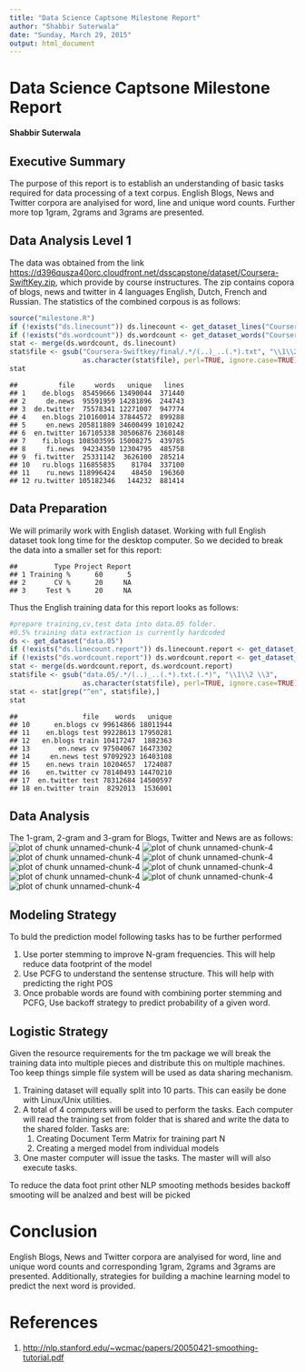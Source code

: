 ```yaml
---
title: "Data Science Captsone Milestone Report"
author: "Shabbir Suterwala"
date: "Sunday, March 29, 2015"
output: html_document
---
```


# Data Science Captsone Milestone Report
**Shabbir Suterwala**

## Executive Summary
The purpose of this report is to establish an understanding of basic tasks required for data processing of a text corpus. English Blogs, News and Twitter corpora are analyised for word, line and unique word counts. Further more top 1gram, 2grams and 3grams are presented. 

## Data Analysis Level 1
The data was obtained from the link https://d396qusza40orc.cloudfront.net/dsscapstone/dataset/Coursera-SwiftKey.zip, which provide by course instructures. The zip contains copora of blogs, news and twitter in 4 languages English, Dutch, French and Russian. The statistics of the combined corpous is as follows: 


```r
source("milestone.R")
if (!exists("ds.linecount")) ds.linecount <- get_dataset_lines("Coursera-SwiftKey/final")
if (!exists("ds.wordcount")) ds.wordcount <- get_dataset_words("Coursera-SwiftKey/final")
stat <- merge(ds.wordcount, ds.linecount)
stat$file <- gsub("Coursera-Swiftkey/final/.*/(..)_..(.*).txt", "\\1\\2",
                  as.character(stat$file), perl=TRUE, ignore.case=TRUE)
stat
```

```
##          file     words   unique   lines
## 1    de.blogs  85459666 13490044  371440
## 2     de.news  95591959 14281896  244743
## 3  de.twitter  75578341 12271007  947774
## 4    en.blogs 210160014 37844572  899288
## 5     en.news 205811889 34600499 1010242
## 6  en.twitter 167105338 30506876 2360148
## 7    fi.blogs 108503595 15008275  439785
## 8     fi.news  94234350 12304795  485758
## 9  fi.twitter  25331142  3626100  285214
## 10   ru.blogs 116855835    81704  337100
## 11    ru.news 118996424    48450  196360
## 12 ru.twitter 105182346   144232  881414
```

## Data Preparation

We will primarily work with English dataset. Working with full English dataset took long time for the desktop computer. So we decided to break the data into a smaller set for this report: 


```
##         Type Project Report
## 1 Training %      60      5
## 2       CV %      20     NA
## 3     Test %      20     NA
```

Thus the English training data for this report looks as follows:

```r
#prepare training,cv,test data into data.05 folder. 
#0.5% training data extraction is currently hardcoded
ds <- get_dataset("data.05")
if (!exists("ds.linecount.report")) ds.linecount.report <- get_dataset_lines("data.05")
if (!exists("ds.wordcount.report")) ds.wordcount.report <- get_dataset_words("data.05")
stat <- merge(ds.wordcount.report, ds.wordcount.report)
stat$file <- gsub("data.05/.*/(..)_..(.*).txt.(.*)", "\\1\\2 \\3",
                  as.character(stat$file), perl=TRUE, ignore.case=TRUE)
stat <- stat[grep("^en", stat$file),]
stat
```

```
##                file    words   unique
## 10      en.blogs cv 99614866 18011944
## 11    en.blogs test 99228613 17950281
## 12   en.blogs train 10417247  1882363
## 13       en.news cv 97504067 16473302
## 14     en.news test 97092923 16403108
## 15    en.news train 10204657  1724087
## 16    en.twitter cv 78140493 14470210
## 17  en.twitter test 78312684 14500597
## 18 en.twitter train  8292013  1536001
```

## Data Analysis

The 1-gram, 2-gram and 3-gram for Blogs, Twitter and News are as follows:
![plot of chunk unnamed-chunk-4](figure/unnamed-chunk-4-1.png) ![plot of chunk unnamed-chunk-4](figure/unnamed-chunk-4-2.png) ![plot of chunk unnamed-chunk-4](figure/unnamed-chunk-4-3.png) ![plot of chunk unnamed-chunk-4](figure/unnamed-chunk-4-4.png) ![plot of chunk unnamed-chunk-4](figure/unnamed-chunk-4-5.png) ![plot of chunk unnamed-chunk-4](figure/unnamed-chunk-4-6.png) ![plot of chunk unnamed-chunk-4](figure/unnamed-chunk-4-7.png) ![plot of chunk unnamed-chunk-4](figure/unnamed-chunk-4-8.png) ![plot of chunk unnamed-chunk-4](figure/unnamed-chunk-4-9.png) 


## Modeling Strategy

To buld the prediction model following tasks has to be further performed

   1. Use porter stemming to improve N-gram frequencies. This will help reduce data footprint of the model
   2. Use PCFG to understand the sentense structure. This will help with predicting the right POS
   3. Once probable words are found with combining porter stemming and PCFG, Use backoff strategy to predict probability of a given word.
   
## Logistic Strategy

Given the resource requirements for the tm package we will break the training data into multiple pieces and distribute this on multiple machines. Too keep things simple file system will be used as data sharing mechanism. 

   1. Training dataset will equally split into 10 parts. This can easily be done with Linux/Unix utilities.
   2. A total of 4 computers will be used to perform the tasks. Each computer will read the training set from folder that is shared and write the data to the shared folder. Tasks are:
      1. Creating Document Term Matrix for training part N
      2. Creating a merged model from individual models
   3. One master computer will issue the tasks. The master will will also execute tasks.

To reduce the data foot print other NLP smooting methods besides backoff smooting will be analzed and best will be picked
   
# Conclusion
English Blogs, News and Twitter corpora are analyised for word, line and unique word counts and corresponding 1gram, 2grams and 3grams are presented. Additionally, strategies for building a machine learning model to predict the next word is provided.

# References
1. http://nlp.stanford.edu/~wcmac/papers/20050421-smoothing-tutorial.pdf
